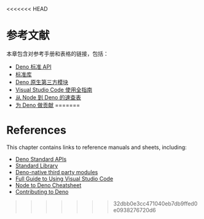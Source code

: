 <<<<<<< HEAD
# 参考文献

本章包含对参考手册和表格的链接，包括：

- [Deno 标准 API](https://deno.land/api@$CLI_VERSION)
- [标准库](https://deno.land/std@$STD_VERSION?doc)
- [Deno 原生第三方模块](https://deno.land/x)
- [Visual Studio Code 使用全指南](./references/vscode_deno.md)
- [从 Node 到 Deno 的速查表](./references/cheatsheet.md)
- [为 Deno 做贡献](./references/contributing.md)
=======
# References

This chapter contains links to reference manuals and sheets, including:

- [Deno Standard APIs](https://deno.land/api@$CLI_VERSION)
- [Standard Library](https://deno.land/std@$STD_VERSION?doc)
- [Deno-native third party modules](https://deno.land/x)
- [Full Guide to Using Visual Studio Code](./references/vscode_deno.md)
- [Node to Deno Cheatsheet](./references/cheatsheet.md)
- [Contributing to Deno](./references/contributing.md)
>>>>>>> 32dbb0e3cc471040eb7db9ffed0e0938276720d6
